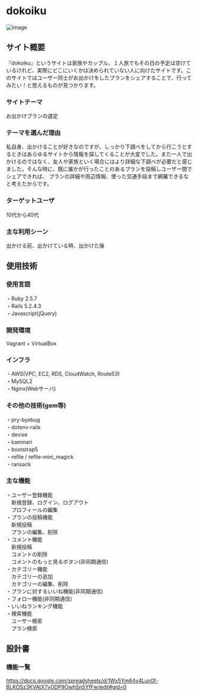 # dokoiku
![image](https://user-images.githubusercontent.com/64732255/89727884-a00c4e80-da63-11ea-84b7-4c818b572f23.png)


## サイト概要
『dokoiku』というサイトは家族やカップル、１人旅でもその日の予定は空けているけれど、実際にどこにいくかは決められていない人に向けたサイトです。このサイトではユーザー同士がお出かけをしたプランをシェアすることで、行ってみたい！と思えるものが見つかります。

### サイトテーマ
お出かけプランの選定

### テーマを選んだ理由
私自身、出かけることが好きなのですが、しっかり下調べをしてから行こうとするときはあらゆるサイトから情報を探してくることが大変でした。また一人で出かけるのではなく、友人や家族といく場合にはより詳細な下調べが必要だと感じました。そんな時に、既に誰かが行ったことのあるプランを投稿しユーザー間でシェアできれば、 プランの詳細や周辺情報、使った交通手段まで網羅できるなと考えたからです。

### ターゲットユーザ
10代から40代

### 主な利用シーン
出かける前、出かけている時、出かけた後

## 使用技術

### 使用言語

・Ruby 2.5.7  
・Rails 5.2.4.3  
・Javascript(jQuery)  

### 開発環境

Vagrant + VirtualBox

### インフラ

・AWS(VPC, EC2, RDS, CloudWatch, Route53)  
・MySQL2  
・Nginx(Webサーバ)  

### その他の技術(gem等)

・pry-byebug  
・dotenv-rails  
・devise  
・kaminari  
・bootstrap5  
・refile / refile-mini_magick  
・ransack  

### 主な機能
・ユーザー登録機能  
　新規登録、ログイン、ログアウト  
　プロフィールの編集  
・プランの投稿機能  
　新規投稿  
　プランの編集、削除  
・コメント機能  
　新規投稿  
　コメントの削除  
　コメントのもっと見るボタン(非同期通信)  
・カテゴリー機能  
　カテゴリーの追加  
　カテゴリーの編集、削除  
・プランに対するいいね機能(非同期通信)  
・フォロー機能(非同期通信)  
・いいねランキング機能  
・検索機能  
　ユーザー検索  
　プラン検索  


## 設計書

### 機能一覧
https://docs.google.com/spreadsheets/d/1Wx5Ym64v4Lun0f-BLKOSz3KVAtX7vODP9OwhSn5YfFw/edit#gid=0
